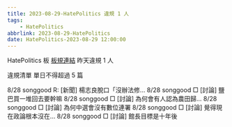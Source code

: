 ```yaml
---
title: 2023-08-29-HatePolitics 違規 1 人
tags:
    - HatePolitics
abbrlink: 2023-08-29-HatePolitics
date: HatePolitics-2023-08-29 12:00:00
---
```

HatePolitics 板 [板規連結](https://www.ptt.cc/bbs/HatePolitics/M.1617115262.A.D60.html)
昨天違規 1 人
<!-- more -->

違規清單
單日不得超過 5 篇

8/28 songgood R: [新聞] 楊志良脫口「沒辦法修…
8/28 songgood □ [討論] 鹽巴買一堆回去要幹嘛
8/28 songgood □ [討論] 為何會有人認為農田歸…
8/28 songgood □ [討論] 為何中選會沒有數位連署
8/28 songgood □ [討論] 覺得現在政論根本沒在…
8/28 songgood □ [討論] 館長目標是十年後